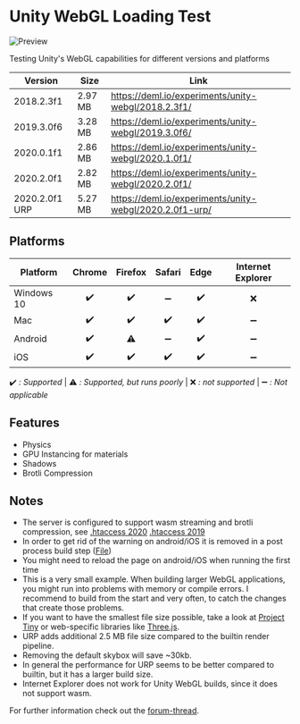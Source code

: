# Unity WebGL Loading Test

![Preview](./preview.png)

Testing Unity's WebGL capabilities for different versions and platforms

Version | Size | Link
--- | --- | ---
2018.2.3f1 | 2.97 MB | https://deml.io/experiments/unity-webgl/2018.2.3f1/
2019.3.0f6 | 3.28 MB | https://deml.io/experiments/unity-webgl/2019.3.0f6/
2020.0.1f1 | 2.86 MB | https://deml.io/experiments/unity-webgl/2020.1.0f1/
2020.2.0f1 | 2.82 MB | https://deml.io/experiments/unity-webgl/2020.2.0f1/ 
2020.2.0f1 URP | 5.27 MB | https://deml.io/experiments/unity-webgl/2020.2.0f1-urp/ 

## Platforms

| Platform   | Chrome | Firefox | Safari | Edge | Internet Explorer |
| ---------- | :----: | :-----: | :----: | :--: | :---------------: |
| Windows 10 |   ✔️    |    ✔️    |   ➖    |  ✔️   |         ❌         |
| Mac        |   ✔️    |    ✔️    |   ✔️    |  ✔️   |         ➖         |
| Android    |   ✔️    |    ⚠️    |   ➖    |  ✔️   |         ➖         |
| iOS        |   ✔️    |    ✔️    |   ✔️    |  ✔️   |         ➖         |

✔️ *: Supported* | ⚠️ *: Supported, but runs poorly* | ❌ *: not supported* | ➖ *: Not applicable*

## Features

* Physics
* GPU Instancing for materials
* Shadows
* Brotli Compression

## Notes

* The server is configured to support wasm streaming and brotli compression, see [.htaccess 2020](./Configuration/2020/.htaccess)  [.htaccess 2019](./Configuration/2019/.htaccess)
* In order to get rid of the warning on android/iOS it is removed in a post process build step ([File](./Assets/Scripts/Editor/RemoveMobileSupportWarningWebBuild.cs))
* You might need to reload the page on android/iOS when running the first time
* This is a very small example. When building larger WebGL applications, you might run into problems with memory or compile errors. I recommend to build from the start and very often, to catch the changes that create those problems.
* If you want to have the smallest file size possible, take a look at [Project Tiny](https://forum.unity.com/forums/project-tiny.151/) or web-specific libraries like [Three.js](https://threejs.org/).
* URP adds additional 2.5 MB file size compared to the builtin render pipeline.
* Removing the default skybox will save ~30kb.
* In general the performance for URP seems to be better compared to builtin, but it has a larger build size.
* Internet Explorer does not work for Unity WebGL builds, since it does not support wasm.

For further information check out the [forum-thread](https://forum.unity.com/threads/webgl-builds-for-mobile.545877/).
